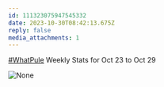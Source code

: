 ```yaml
---
id: 111323075947545332
date: 2023-10-30T08:42:13.675Z
reply: false
media_attachments: 1
---
```


[#WhatPule](https://e5n.cc/tags/WhatPule) Weekly Stats for Oct 23 to Oct 29

![None](https://files.e5n.cc/media_attachments/files/111/323/075/591/614/232/original/cb2fb2d613d4b1f2.png)

